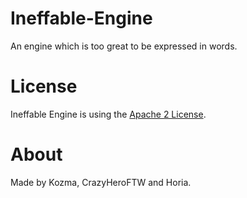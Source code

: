# Ineffable-Engine
An engine which is too great to be expressed in words.

# License
Ineffable Engine is using the [Apache 2 License](http://www.apache.org/licenses/LICENSE-2.0.html).

# About
Made by Kozma, CrazyHeroFTW and Horia.